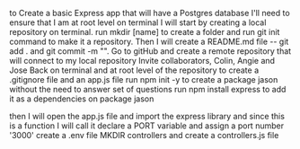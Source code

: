 to Create a basic Express app that will have a Postgres database I'll need to ensure that I am at root level on terminal
I will start by creating a local repository on terminal.  run mkdir [name] to create a folder and run git init command to make it a repository.
Then I will create a README.md file -- git add . and git commit -m "".
Go to gitHub and create a remote repository that will connect to my local repository
Invite collaborators, Colin, Angie and Jose
Back on terminal and at root level of the repository to create a .gitignore file and an app.js file
run npm init -y to create a package jason without the need to answer set of questions
run npm install express to add it as a dependencies on package jason

then I will open the app.js file and import the express library and since this is a function I will call it
declare a PORT variable and assign a port number '3000'
create a .env file
MKDIR controllers and create a controllers.js file
